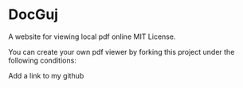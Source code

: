 # DocGuj
A website for viewing local pdf online
MIT License.

You can create your own pdf viewer by forking this project under the following conditions:

Add a link to my github
